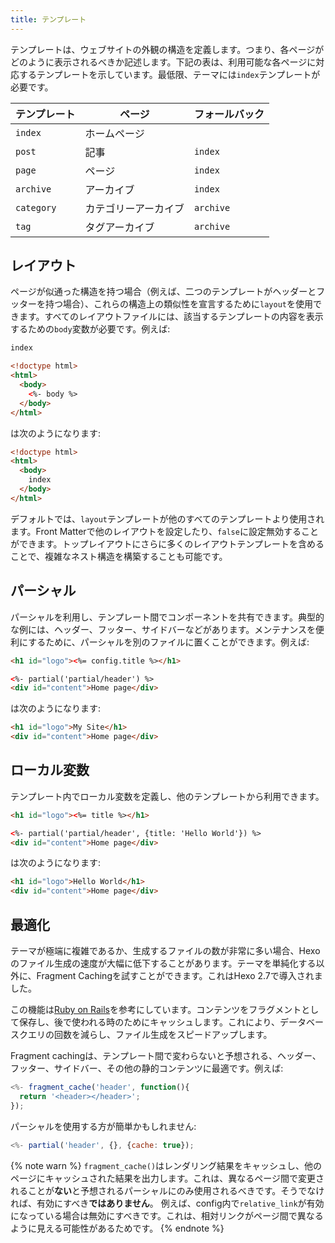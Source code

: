 ```yaml
---
title: テンプレート
---
```


テンプレートは、ウェブサイトの外観の構造を定義します。つまり、各ページがどのように表示されるべきか記述します。下記の表は、利用可能な各ページに対応するテンプレートを示しています。最低限、テーマには`index`テンプレートが必要です。

| テンプレート | ページ               | フォールバック |
| ------------ | -------------------- | -------------- |
| `index`      | ホームページ         |
| `post`       | 記事                 | `index`        |
| `page`       | ページ               | `index`        |
| `archive`    | アーカイブ           | `index`        |
| `category`   | カテゴリーアーカイブ | `archive`      |
| `tag`        | タグアーカイブ       | `archive`      |

## レイアウト

ページが似通った構造を持つ場合（例えば、二つのテンプレートがヘッダーとフッターを持つ場合）、これらの構造上の類似性を宣言するために`layout`を使用できます。すべてのレイアウトファイルには、該当するテンプレートの内容を表示するための`body`変数が必要です。例えば:

```html index.ejs
index
```

```html layout.ejs
<!doctype html>
<html>
  <body>
    <%- body %>
  </body>
</html>
```

は次のようになります:

```html
<!doctype html>
<html>
  <body>
    index
  </body>
</html>
```

デフォルトでは、`layout`テンプレートが他のすべてのテンプレートより使用されます。Front Matterで他のレイアウトを設定したり、`false`に設定無効することができます。トップレイアウトにさらに多くのレイアウトテンプレートを含めることで、複雑なネスト構造を構築することも可能です。

## パーシャル

パーシャルを利用し、テンプレート間でコンポーネントを共有できます。典型的な例には、ヘッダー、フッター、サイドバーなどがあります。メンテナンスを便利にするために、パーシャルを別のファイルに置くことができます。例えば:

```html partial/header.ejs
<h1 id="logo"><%= config.title %></h1>
```

```html index.ejs
<%- partial('partial/header') %>
<div id="content">Home page</div>
```

は次のようになります:

```html
<h1 id="logo">My Site</h1>
<div id="content">Home page</div>
```

## ローカル変数

テンプレート内でローカル変数を定義し、他のテンプレートから利用できます。

```html partial/header.ejs
<h1 id="logo"><%= title %></h1>
```

```html index.ejs
<%- partial('partial/header', {title: 'Hello World'}) %>
<div id="content">Home page</div>
```

は次のようになります:

```html
<h1 id="logo">Hello World</h1>
<div id="content">Home page</div>
```

## 最適化

テーマが極端に複雑であるか、生成するファイルの数が非常に多い場合、Hexoのファイル生成の速度が大幅に低下することがあります。テーマを単純化する以外に、Fragment Cachingを試すことができます。これはHexo 2.7で導入されました。

この機能は[Ruby on Rails](http://guides.rubyonrails.org/caching_with_rails.html#fragment-caching)を参考にしています。コンテンツをフラグメントとして保存し、後で使われる時のためにキャッシュします。これにより、データベースクエリの回数を減らし、ファイル生成をスピードアップします。

Fragment cachingは、テンプレート間で変わらないと予想される、ヘッダー、フッター、サイドバー、その他の静的コンテンツに最適です。例えば:

```js
<%- fragment_cache('header', function(){
  return '<header></header>';
});
```

パーシャルを使用する方が簡単かもしれません:

```js
<%- partial('header', {}, {cache: true});
```

{% note warn %}
`fragment_cache()`はレンダリング結果をキャッシュし、他のページにキャッシュされた結果を出力します。これは、異なるページ間で変更されることが**ない**と予想されるパーシャルにのみ使用されるべきです。そうでなければ、有効にすべき**ではありません**。
例えば、config内で`relative_link`が有効になっている場合は無効にすべきです。これは、相対リンクがページ間で異なるように見える可能性があるためです。
{% endnote %}
